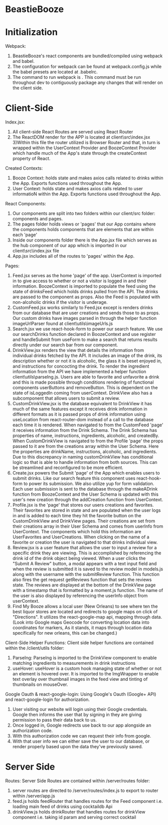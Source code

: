 # BeastieBooze

# Initialization

Webpack:

1.  BeastieBooze's react components are bundled/compiled using webpack and babel.
2.  The configuration for webpack can be found at webpack.config.js while the babel presets are located at .babelrc.
3.  The command to run webpack is <npm run build:dev>. This command must be run throughout dev to contiguously package
    any changes that will render on the client side.

# Client-Side

Index.jsx:

1.  All client-side React Routes are served using React Router
2.  The ReactDOM render for the APP is located at client\src\index.jsx
    3)Within this file the router utilized is Browser Router and that, in turn is
    wrapped within the UserContext Provider and BoozeContext Provider which
    handle much of the App's state through the createContext property of
    React.

Created Contexts:

1.  Booze Context: holds state and makes axios calls related to drinks within
    the App. Exports functions used throughout the App.
2.  User Context: holds state and makes axios calls related to user informatioN
    within the App. Exports functions used throughout the App.

React Components:

1.  Our components are split into two folders within our client/src folder:
    components and pages.
2.  The pages folder holds views or 'pages' that our App contains where the
    components holds components that are elements that are within each 'page'
3.  Inside our components folder there is the App.jsx file which serves as the
    hub component of our app which is imported in our client\src\index.jsx file
4.  App.jsx includes all of the routes to 'pages' within the App.

Pages:

1.  Feed.jsx serves as the home 'page' of the app. UserContext is imported
    in to give access to whether or not a visitor is logged in and their
    information. BoozeContext is imported to populate the feed using the
    state of drinksFeed which holds drinks pulled from the API. The drinks
    are passed to the component <DrinkTile> as props. Also the Feed is
    populated with non-alcoholic drinks if the visitor is underage.
2.  CustomFeed.jsx works similarly to Feed.jsx except is renders drinks from
    our database that are user creations and sends those to <CustomDrinkTile>
    as props. Our custom drinks have images parsed in through the helper
    function imageUrlParser found at client\utils\imageUrls.js
3.  Search.jsx we use react-hook-form to power our search feature. We use
    our searchDrinks function declared in BoozeContext and use register
    and handleSubmit from useForm to make a search that returns results
    directly under our search bar from our <SearchFeed> component.
4.  DrinkView.jsx renders the view that details the information from individual
    drinks fetched by the API. It includes an image of the drink, its description
    whether or not it is alcoholic, the glass it is beset enjoyed in, and
    instructions for concocting the drink. To render the ingredient information
    from the API we have implemented a helper function client\utils\parseIng.js.
    Users are able to favorite and unfavorite a drink and this is made possible
    through conditions rendering of functional components userButtons and
    removeButton. This is dependent on the state of isLoggedIn coming from
    userContext. DrinkView also has a subcomponent that allows users to submit
    a review.
5.  CustomDrinkView.jsx is the database equivalent to DrinkView it has much
    of the same features except it receives drink information in different
    formats as it is passed props of drink information using useLocation from
    react-router-dom instead of a call to the database each time it is rendered.
    When navigated to from the CustomFeed 'page' it receives information from the
    Drink Schema. The Drink Schema has properties of name, instructions, ingredients,
    alcoholic, and createdBy. When CustomDrinkView is navigated to from the Profile
    'page' the props passed to it are from the creations array within the User Schema.
    Here the properties are drinkName, instructions, alcoholic, and ingredients. Due
    to this discrepancy in naming customDrinkView has conditional logic so that is
    able to handle information from both sources. This can be streamlined and reconfigured
    to be more efficient.
6.  Create.jsx powers the Submit 'page' of the App which enables users to submit drinks.
    Like our search feature this component uses react-hook-form to power its submission.
    We also utilize yup for form validation. Each user submission is sent to the database
    through the makeADrink function from BoozeContext and the User Schema is updated with
    this user's new creation through the addCreation function from UserContext.
7.  Profile.jsx is the 'page' that stores our users creations and favorites. Their favorites
    are stored in state and are populated when the user logs in and is added to each time
    they hit the favorite button on the CustomDrinkView and DrinkView pages. Their creations
    are set from their creations array in their User Schema and comes from userInfo from
    UserContext. The components which hold this information are UserFavorites and UserCreations.
    When clicking on the name of a favorite or creation the user is navigated to that drinks
    individual view.
8.  Review.jsx is a user feature that allows the user to input a review for a specific drink they
    are viewing. This is accomplished by referencing the drink id of the drink object being viewed.
    When a user clicks the "Submit A Review" button, a modal appears with a text input field and
    when the review is submitted it is saved to the review model in models.js along with the username
    with the submitReview function. This function also fires the get request getReviews function that
    sets the reviews state. The reviews are displayed at the bottom of the DrinkView page with a
    timestamp that is formatted by a moment.js function. The name of the user is also displayed by
    referencing the userInfo object from userContext.
9.  Find My Booze allows a local user (New Orleans) to 
    see where ten the best liquor stores are located and redirects to google maps on click of "Directions". It utilizes the react-google-map api, mapping through data. (Look into Google maps Geocode for converting location data into coordinates for markers, As it stands, it maps through location data specifically for new orleans, this can be changed.)

Client-Side Helper Functions:
Client side helper functions are contained within the /client/utils folder:

1.  ParseIng: ParseIng is imported to the DrinkView component to enable matching ingredients to measurements in drink instructions
2.  useHover: useHover is a custom hook managing state of whether or not an element is hovered over. It is imported to the ImgWrapper
    to enable text overlay over thumbnail images in the feed view and tinting of thumbnails on mouseOver.

Google Oauth & react-google-login:
Using Google's Oauth (Google+ API) and react-google-login for authorization.

1.  User visiting our website will login using their Google credentials. Google then informs the user that by signing in they are giving permission to pass their data back to us.
2.  Once logged in, Google redirects use back to our app alongside an authorization code.
3.  With this authorization code we can request their info from google.
4.  With that user info we can either save the user to our database, or render properly based upon the data they've previously saved.

# Server Side

Routes:
Server Side Routes are contained within /server/routes folder:

1.  server routes are directed to /server/routes/index.js to export to router within /server/app.js
2.  feed.js holds feedRouter that handles routes for the Feed component i.e. loading main feed of drinks using cocktaildb Api
3.  drinkView.js holds drinkRouter that handles routes for drinkView component i.e. taking id param and serving correct cocktail
